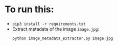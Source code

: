 # To run this:
- `pip3 install -r requirements.txt`
- Extract metadata of the image `image.jpg`:
    ```
    python image_metadata_extractor.py image.jpg
    ```